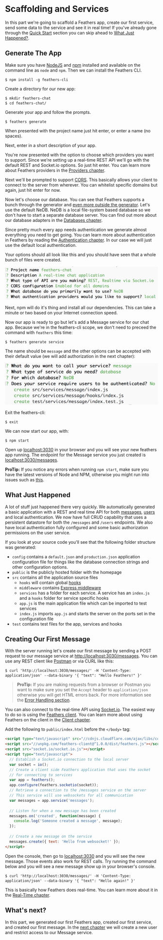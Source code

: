 # Scaffolding and Services

In this part we're going to scaffold a Feathers app, create our first service, send some data to the service and see it in real time! If you've already gone through the [Quick Start](quick-start.md) section you can skip ahead to [What Just Happened?](#what-just-happened).

## Generate The App

Make sure you have [NodeJS](https://nodejs.org) and [npm](http://npmjs.org) installed and available on the command line as `node` and `npm`. Then we can install the Feathers CLI.

```
$ npm install -g feathers-cli
```

Create a directory for our new app:

```
$ mkdir feathers-chat
$ cd feathers-chat/
```

Generate your app and follow the prompts.

```
$ feathers generate
```

When presented with the project name just hit enter, or enter a name (no spaces).

Next, enter in a short description of your app.

You're now presented with the option to choose which providers you want to support. Since we're setting up a real-time REST API we'll go with the default REST and Socket.io options. So just hit enter. You can learn more about Feathers providers in the [Providers chapter](../real-time/readme.md).

Next we'll be prompted to support [CORS](https://developer.mozilla.org/en-US/docs/Web/HTTP/Access_control_CORS). This basically allows your client to connect to the server from wherever. You can whitelist specific domains but again, just hit enter for now.

Now let's choose our database. You can see that Feathers supports a bunch through the generator and [even more outside the generator](../databases/readme.md). Let's use the default NeDB. NeDB is a local file-system based database so we don't have to start a separate database server. You can find out more about our database adapters in the [Databases chapter](../databases/readme.md).

Since pretty much every app needs authentication we generate almost everything you need to get going. You can learn more about authentication in Feathers by reading the [Authentication chapter](../authentication/readme.md). In our case we will just use the default local authentication.

Your options should all look like this and you should have seen that a whole bunch of files were created.

![Final Configuration](./assets/generator-summary.png)

Next, npm will do it's thing and install all our dependencies. This can take a minute or two based on your Internet connection speed.

Now our app is ready to go but let's add a Message service for our chat app. Because we're in the feathers-cli scope, we don't need to preceed the command with `feathers` this time:

```
$ feathers generate service
```

The name should be `message` and the other options can be accepted with their default value (we will add authorization in the next chapter):

![Final Service Configuration](./assets/message-service.png)

Exit the feathers-cli:

```
$ exit
```

We can now start our app, with:

```
$ npm start
```

Open up [localhost:3030](http://localhost:3030) in your browser and you will see your new feathers app running. The endpoint for the Message service you just created is [localhost:3030/messages](http://localhost:3030/messages).

**ProTip:** If you notice any errors when running `npm start`, make sure you have the latest versions of Node and NPM, otherwise you might run into issues such as [this](https://github.com/feathersjs/generator-feathers/issues/78).

## What Just Happened

A lot of stuff just happened there very quickly. We automatically generated a basic application with a REST and real time API for both [messages](http://localhost:3030/messages), [users](http://localhost:3030/users) and local authentication. We now have full CRUD capability that uses a persistent datastore for both the `/messages` and `/users` endpoints. We also have local authentication fully configured and some basic authorization permissions on the user service.

If you look at your source code you'll see that the following folder structure was generated:

- `config` contains a `default.json` and `production.json` application configuration file for things like the database connection strings and other configuration options.
- `public` is the publicly hosted folder with the homepage
- `src` contains all the application source files
  - `hooks` will contain global [hooks](../hooks/readme.md)
  - `middleware` contains [Express middleware](../middleware/readme.md)
  - `services` has a folder for each service. A service has an `index.js` and a `hooks` folder for service specific hooks
  - `app.js` is the main application file which can be imported to test services
  - `index.js` imports `app.js` and starts the server on the ports set in the configuration file
- `test` contains test files for the app, services and hooks

## Creating Our First Message

With the server running let's create our first message by sending a POST request to our message service at [http://localhost:3030/messages](http://localhost:3030/messages). You can use any REST client like [Postman](https://chrome.google.com/webstore/detail/postman/fhbjgbiflinjbdggehcddcbncdddomop?hl=en) or via CURL like this:

```
$ curl 'http://localhost:3030/messages/' -H 'Content-Type: application/json' --data-binary '{ "text": "Hello Feathers!" }'
```

> **ProTip:** If you are making requests from a browser or Postman you want to make sure you set the `Accept` header to `application/json` otherwise you will get HTML errors back. For more information see the [Error Handling section](../middleware/error-handling.md).

You can also connect to the real-time API using [Socket.io](../real-time/socket-io.md). The easiest way to do so is using the [Feathers client](../clients/feathers.md). You can learn more about using Feathers on the client in the [Client chapter](../clients/readme.md).

Add the following to `public/index.html` before the `</body>` tag:

```html
<script type="text/javascript" src="//cdnjs.cloudflare.com/ajax/libs/core-js/2.1.4/core.min.js"></script>
<script src="//unpkg.com/feathers-client@^1.0.0/dist/feathers.js"></script>
<script src="socket.io/socket.io.js"></script>
<script type="text/javascript">
  // Establish a Socket.io connection to the local server
  var socket = io();
  // Create a client side Feathers application that uses the socket
  // for connecting to services
  var app = feathers();
  app.configure(feathers.socketio(socket));
  // Retrieve a connection to the /messages service on the server
  // This service will use websockets for all communication
  var messages = app.service('messages');

  // Listen for when a new message has been created
  messages.on('created', function(message) {
    console.log('Someone created a message', message);
  });

  // Create a new message on the service
  messages.create({ text: 'Hello from websocket!' });
</script>
```

Open the console, then go to [localhost:3030](http://localhost:3030) and you will see the new message. Those events also work for REST calls. Try running the command below and you will see a new message show up in your browser's console.

```
$ curl 'http://localhost:3030/messages/' -H 'Content-Type: application/json' --data-binary '{ "text": "Hello again!" }'
```

This is basically how Feathers does real-time. You can learn more about it in the [Real-Time chapter](../real-time/readme.md).

## What's next?

In this part, we generated our first Feathers app, created our first service, and created our first message. In the [next chapter](user-management.md) we will create a new user and restrict access to our Message service.
